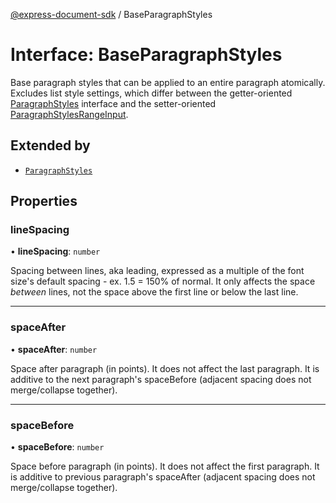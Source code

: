 [@express-document-sdk](../overview.md) / BaseParagraphStyles

# Interface: BaseParagraphStyles

Base paragraph styles that can be applied to an entire paragraph atomically.
Excludes list style settings, which differ between the getter-oriented [ParagraphStyles](ParagraphStyles.md) interface and the
setter-oriented [ParagraphStylesRangeInput](ParagraphStylesRangeInput.md).

## Extended by

-   [`ParagraphStyles`](ParagraphStyles.md)

## Properties

### lineSpacing

• **lineSpacing**: `number`

Spacing between lines, aka leading, expressed as a multiple of the font size's default spacing - ex. 1.5 = 150% of normal.
It only affects the space *between* lines, not the space above the first line or below the last line.

---

### spaceAfter

• **spaceAfter**: `number`

Space after paragraph (in points). It does not affect the last paragraph. It is additive to the next paragraph's spaceBefore
(adjacent spacing does not merge/collapse together).

---

### spaceBefore

• **spaceBefore**: `number`

Space before paragraph (in points). It does not affect the first paragraph. It is additive to previous paragraph's spaceAfter
(adjacent spacing does not merge/collapse together).

